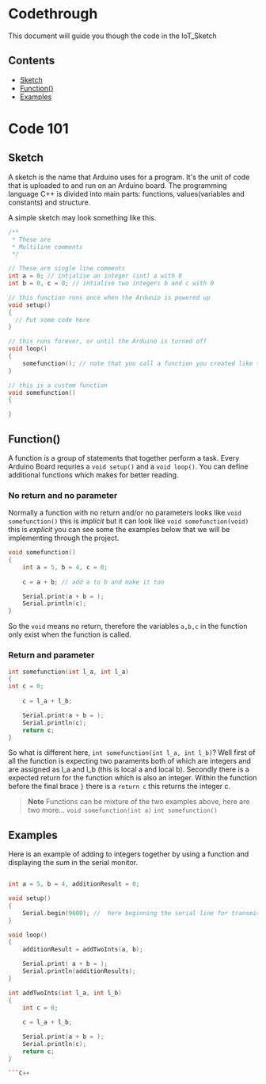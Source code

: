 # Codethrough 
This document will guide you though the code in the IoT_Sketch

## Contents

- [Sketch](#sketch)
- [Function()](#function)
- [Examples](#examples)

# Code 101

## Sketch 
A sketch is the name that Arduino uses for a program. It's the unit of code that is uploaded to and run on an Arduino board.
The programming language C++ is divided into main parts: functions, values(variables and constants) and structure. 

A simple sketch may look something like this. 

```C++
/**
 * These are 
 * Multiline comments
 */

// These are single line comments
int a = 0; // intialise an integer (int) a with 0
int b = 0, c = 0; // intialise two integers b and c with 0

// this function runs once when the Ardunio is powered up
void setup()
{
  // Put some code here  
}

// this runs forever, or until the Arduino is turned off
void loop()
{
    somefunction(); // note that you call a function you created like this 
}

// this is a custom function
void somefunction()
{

}
```


## Function()
A function is a group of statements that together perform a task. Every Arduino Board requries a `void setup()` and a `void loop()`. You can define additional functions which makes for better reading.

### No return and no parameter 

Normally a function with no return and/or no parameters looks like `void somefunction()` this is *implicit* but it can look like `void somefunction(void)` this is *explicit* you can see some the examples below that we will be implementing through the project. 

```C++
void somefunction()
{
    int a = 5, b = 4, c = 0;
    
    c = a + b; // add a to b and make it too  

    Serial.print(a + b = );
    Serial.println(c);
}
```

So the `void` means no return, therefore the  variables `a,b,c` in the function only exist when the function is called. 

### Return and parameter

```C++
int somefunction(int l_a, int l_a)
{
int c = 0;
    
    c = l_a + l_b; 

    Serial.print(a + b = );
    Serial.println(c);
    return c;
}
```
So what is different here, `int somefunction(int l_a, int l_b)`?  Well first of all the function is expecting two paraments both of which are integers and are assigned as l_a and l_b (this is local a and local b).
Secondly there is a expected return for the function which is also an integer. Within the function before the final brace `}` there is a `return c` this returns the integer c. 

> **Note** 
> Functions can be mixture of the two examples above, here are two more... 
> `void somefunction(int a)`
> `int somefunction()`


## Examples

Here is an example of adding to integers together by using a function and displaying the sum in the serial monitor.

```C++

int a = 5, b = 4, additionResult = 0;

void setup()
{
    Serial.begin(9600); //  here beginning the serial line for transmission , inbound and outbound at a baud rate of 9600 bits per second.  
}

void loop()
{
    additionResult = addTwoInts(a, b);

    Serial.print( a + b = );
    Serial.println(additionResults);
}

int addTwoInts(int l_a, int l_b)
{
    int c = 0;
    
    c = l_a + l_b; 

    Serial.print(a + b = );
    Serial.println(c);
    return c;
}

```C++

